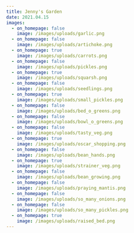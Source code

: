 ```yaml
---
title: Jenny's Garden
date: 2021.04.15
images:
  - on_homepage: false
    image: /images/uploads/garlic.png
  - on_homepage: false
    image: /images/uploads/artichoke.png
  - on_homepage: true
    image: /images/uploads/carrots.png
  - on_homepage: false
    image: /images/uploads/pickles.png
  - on_homepage: true
    image: /images/uploads/squarsh.png
  - on_homepage: false
    image: /images/uploads/seedlings.png
  - on_homepage: true
    image: /images/uploads/small_pickles.png
  - on_homepage: false
    image: /images/uploads/bed_o_greens.png
  - on_homepage: false
    image: /images/uploads/bowl_o_greens.png
  - on_homepage: false
    image: /images/uploads/tasty_veg.png
  - on_homepage: true
    image: /images/uploads/oscar_shopping.png
  - on_homepage: false
    image: /images/uploads/bean_hands.png
  - on_homepage: true
    image: /images/uploads/strainer_veg.png
  - on_homepage: false
    image: /images/uploads/bean_growing.png
  - on_homepage: false
    image: /images/uploads/praying_mantis.png
  - on_homepage: false
    image: /images/uploads/so_many_onions.png
  - on_homepage: false
    image: /images/uploads/so_many_pickles.png
  - on_homepage: true
    image: /images/uploads/raised_bed.png
---
```

